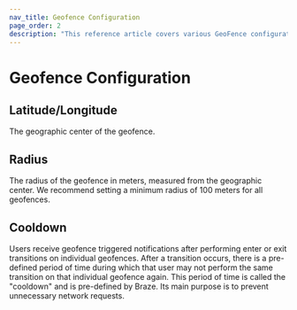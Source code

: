 ```yaml
---
nav_title: Geofence Configuration
page_order: 2
description: "This reference article covers various GeoFence configurations."
---
```


# Geofence Configuration

## Latitude/Longitude

The geographic center of the geofence.

## Radius

The radius of the geofence in meters, measured from the geographic center. We recommend setting a minimum radius of 100 meters for all geofences.

## Cooldown

Users receive geofence triggered notifications after performing enter or exit transitions on individual geofences.  After a transition occurs, there is a pre-defined period of time during which that user may not perform the same transition on that individual geofence again. This period of time is called the "cooldown" and is pre-defined by Braze. Its main purpose is to prevent unnecessary network requests.
